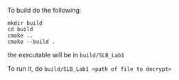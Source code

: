 To build do the following:

```
mkdir build
cd build
cmake ..
cmake --build .
```
the executable will be in `build/SLB_Lab1`

To run it, do `build/SLB_Lab1 <path of file to decrypt>`
